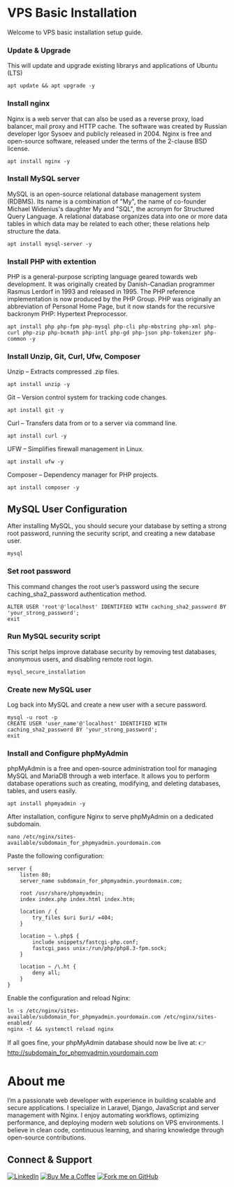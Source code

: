 # VPS Basic Installation
Welcome to VPS basic installation setup guide.

### Update & Upgrade

This will update and upgrade existing librarys and applications of Ubuntu (LTS)

```shell
apt update && apt upgrade -y
```

### Install nginx

Nginx is a web server that can also be used as a reverse proxy, load balancer, mail proxy and HTTP cache. The software was created by Russian developer Igor Sysoev and publicly released in 2004. Nginx is free and open-source software, released under the terms of the 2-clause BSD license.

```shell
apt install nginx -y
```

### Install MySQL server

MySQL is an open-source relational database management system (RDBMS). Its name is a combination of "My", the name of co-founder Michael Widenius's daughter My and "SQL", the acronym for Structured Query Language. A relational database organizes data into one or more data tables in which data may be related to each other; these relations help structure the data.

```shell
apt install mysql-server -y
```

### Install PHP with extention

PHP is a general-purpose scripting language geared towards web development. It was originally created by Danish-Canadian programmer Rasmus Lerdorf in 1993 and released in 1995. The PHP reference implementation is now produced by the PHP Group. PHP was originally an abbreviation of Personal Home Page, but it now stands for the recursive backronym PHP: Hypertext Preprocessor.

```shell
apt install php php-fpm php-mysql php-cli php-mbstring php-xml php-curl php-zip php-bcmath php-intl php-gd php-json php-tokenizer php-common -y
```

### Install Unzip, Git, Curl, Ufw, Composer
Unzip – Extracts compressed .zip files.

```shell
apt install unzip -y
```
Git – Version control system for tracking code changes.

```shell
apt install git -y
```
Curl – Transfers data from or to a server via command line.

```shell
apt install curl -y
```
UFW – Simplifies firewall management in Linux.

```shell
apt install ufw -y
```
Composer – Dependency manager for PHP projects.

```shell
apt install composer -y
```

## MySQL User Configuration

After installing MySQL, you should secure your database by setting a strong root password, running the security script, and creating a new database user.

```shell
mysql
```

### Set root password

This command changes the root user’s password using the secure caching_sha2_password authentication method.

```shell
ALTER USER 'root'@'localhost' IDENTIFIED WITH caching_sha2_password BY 'your_strong_password';
exit
```

### Run MySQL security script

This script helps improve database security by removing test databases, anonymous users, and disabling remote root login.

```shell
mysql_secure_installation
```

### Create new MySQL user

Log back into MySQL and create a new user with a secure password.

```shell
mysql -u root -p
CREATE USER 'user_name'@'localhost' IDENTIFIED WITH caching_sha2_password BY 'your_strong_password';
exit
```

### Install and Configure phpMyAdmin

phpMyAdmin is a free and open-source administration tool for managing MySQL and MariaDB through a web interface. It allows you to perform database operations such as creating, modifying, and deleting databases, tables, and users easily.

```shell
apt install phpmyadmin -y
```

After installation, configure Nginx to serve phpMyAdmin on a dedicated subdomain.

```shell
nano /etc/nginx/sites-available/subdomain_for_phpmyadmin.yourdomain.com
```

Paste the following configuration:

```shell
server {
    listen 80;
    server_name subdomain_for_phpmyadmin.yourdomain.com;

    root /usr/share/phpmyadmin;
    index index.php index.html index.htm;

    location / {
        try_files $uri $uri/ =404;
    }

    location ~ \.php$ {
        include snippets/fastcgi-php.conf;
        fastcgi_pass unix:/run/php/php8.3-fpm.sock;
    }

    location ~ /\.ht {
        deny all;
    }
}
```

Enable the configuration and reload Nginx:

```shell
ln -s /etc/nginx/sites-available/subdomain_for_phpmyadmin.yourdomain.com /etc/nginx/sites-enabled/
nginx -t && systemctl reload nginx
```

If all goes fine, your phpMyAdmin database should now be live at:
👉 http://subdomain_for_phpmyadmin.yourdomain.com

# About me
I’m a passionate web developer with experience in building scalable and secure applications. I specialize in Laravel, Django, JavaScript and server management with Nginx. I enjoy automating workflows, optimizing performance, and deploying modern web solutions on VPS environments. I believe in clean code, continuous learning, and sharing knowledge through open-source contributions.

## Connect & Support

[![LinkedIn](https://img.shields.io/badge/LinkedIn-Connect-blue?style=for-the-badge&logo=linkedin)](https://www.linkedin.com/in/firoz-ebna-jobaier)
[![Buy Me a Coffee](https://img.shields.io/badge/Buy_Me_a_Coffee-Support-yellow?style=for-the-badge&logo=buymeacoffee)](buymeacoffee.com/yenHunter)
[![Fork me on GitHub](https://img.shields.io/badge/Fork_on_GitHub-000?style=for-the-badge&logo=github)](https://github.com/yenHunter)
